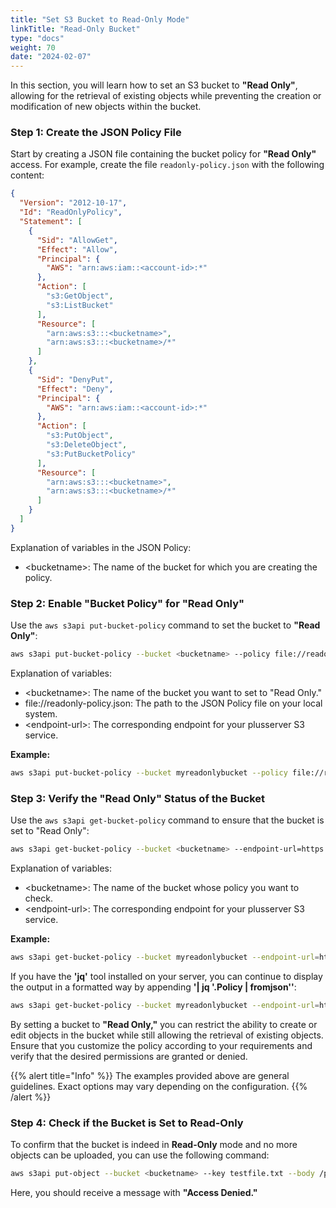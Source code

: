```yaml
---
title: "Set S3 Bucket to Read-Only Mode"
linkTitle: "Read-Only Bucket"
type: "docs"
weight: 70
date: "2024-02-07"
---
```


In this section, you will learn how to set an S3 bucket to **"Read Only"**, allowing for the retrieval of existing objects while preventing the creation or modification of new objects within the bucket.

### Step 1: Create the JSON Policy File

Start by creating a JSON file containing the bucket policy for **"Read Only"** access. For example, create the file `readonly-policy.json` with the following content:

```json
{
  "Version": "2012-10-17",
  "Id": "ReadOnlyPolicy",
  "Statement": [
    {
      "Sid": "AllowGet",
      "Effect": "Allow",
      "Principal": {
        "AWS": "arn:aws:iam::<account-id>:*"
      },
      "Action": [
        "s3:GetObject",
        "s3:ListBucket"
      ],
      "Resource": [
        "arn:aws:s3:::<bucketname>",
        "arn:aws:s3:::<bucketname>/*"
      ]
    },
    {
      "Sid": "DenyPut",
      "Effect": "Deny",
      "Principal": {
        "AWS": "arn:aws:iam::<account-id>:*"
      },
      "Action": [
        "s3:PutObject",
        "s3:DeleteObject",
        "s3:PutBucketPolicy"
      ],
      "Resource": [
        "arn:aws:s3:::<bucketname>",
        "arn:aws:s3:::<bucketname>/*"
      ]
    }
  ]
}
```

Explanation of variables in the JSON Policy:

- \<bucketname>: The name of the bucket for which you are creating the policy.

### Step 2: Enable "Bucket Policy" for "Read Only"

Use the `aws s3api put-bucket-policy` command to set the bucket to **"Read Only"**:

```bash
aws s3api put-bucket-policy --bucket <bucketname> --policy file://readonly-policy.json --endpoint-url=https://<endpoint-url>
```

Explanation of variables:

- \<bucketname>: The name of the bucket you want to set to "Read Only."
- file://readonly-policy.json: The path to the JSON Policy file on your local system.
- \<endpoint-url>: The corresponding endpoint for your plusserver S3 service.

**Example:**

```bash
aws s3api put-bucket-policy --bucket myreadonlybucket --policy file://readonly-policy.json --endpoint-url=https://s3.de-west-1.psmanaged.com
```

### Step 3: Verify the "Read Only" Status of the Bucket

Use the `aws s3api get-bucket-policy` command to ensure that the bucket is set to "Read Only":

```bash
aws s3api get-bucket-policy --bucket <bucketname> --endpoint-url=https://<endpoint-url>
```

Explanation of variables:

- \<bucketname>: The name of the bucket whose policy you want to check.
- \<endpoint-url>: The corresponding endpoint for your plusserver S3 service.

**Example:**

```bash
aws s3api get-bucket-policy --bucket myreadonlybucket --endpoint-url=https://s3.de-west-1.psmanaged.com
```

If you have the **'jq'** tool installed on your server, you can continue to display the output in a formatted way by appending **'| jq '.Policy | fromjson''**:

```bash
aws s3api get-bucket-policy --bucket myreadonlybucket --endpoint-url=https://s3.de-west-1.psmanaged.com | jq '.Policy | fromjson'
```

By setting a bucket to **"Read Only,"** you can restrict the ability to create or edit objects in the bucket while still allowing the retrieval of existing objects. Ensure that you customize the policy according to your requirements and verify that the desired permissions are granted or denied.

{{% alert title="Info" %}}
The examples provided above are general guidelines. Exact options may vary depending on the configuration.
{{% /alert %}}

### Step 4: Check if the Bucket is Set to Read-Only

To confirm that the bucket is indeed in **Read-Only** mode and no more objects can be uploaded, you can use the following command:

```bash
aws s3api put-object --bucket <bucketname> --key testfile.txt --body /path/to/local/file.txt --endpoint-url=https://<endpoint-url>
```

Here, you should receive a message with **"Access Denied."**
